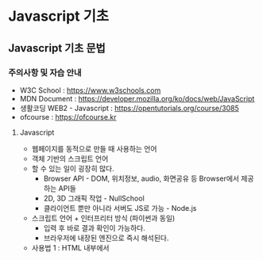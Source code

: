 # Javascript 기초

## Javascript 기초 문법
### 주의사항 및 자습 안내
- W3C School : https://www.w3schools.com
- MDN Document : https://developer.mozilla.org/ko/docs/web/JavaScript
- 생활코딩 WEB2 - Javascript : https://opentutorials.org/course/3085
- ofcourse : https://ofcourse.kr

1. Javascript
    - 웹페이지를 동적으로 만들 때 사용하는 언어
    - 객체 기반의 스크립트 언어
    - 할 수 있는 일이 굉장히 많다.
        - Browser API - DOM, 위치정보, audio, 화면공유 등 Browser에서 제공하는 API들
        - 2D, 3D 그래픽 작업 - NullSchool
        - 클라이언트 뿐만 아니라 서버도 JS로 가능 - Node.js
    - 스크립트 언어 + 인터프리터 방식 (파이썬과 동일)
        - 입력 후 바로 결과 확인이 가능하다.
        - 브라우저에 내장된 엔진으로 즉시 해석된다.
    - 사용법 1 : HTML 내부에서 <script> 태그 내에 사용
    - 사용법 2 : .js 파일로 만들고, <script src="파일경로">를 사용해서 불러오기
2. 변수
    - 사용가능한 데이터 타입 : Boolean, Null, Undefined, Number, String, Symbol, Object
    - var : 권장하지 않는 변수 선언 방식
        - Hoisting
        - Function scope 변수 (타 언어와 다른 점)
        - 중복 선언 가능
        - 예측하기 어려운 코드를 만들 수 있다.
    - let : block scope 변수 (타 언어와 비슷하게 동작)
    - const : 변하지 않는 데이터를 저장 (ex. 파이, 객체)
3. 실습
    - chrome console 활용하여 실습
     **변수**
     ```
     let booleanVal = true
     let numberVal = 0
     let nullVal = null
     let undefinedVal = undefined
     let stringVal = ''
     let person = {
         name : "홍길동",
         phoneNumber : "010-0000-0000",
         email : "hong@hong.com"
     }
     ```
     - 위의 코드를 입력한 후 아래의 코드를 실행하면 각각에 알맞은 값들을 출력할 수 있다.
        - booleanVal -> true
        - typeof(booleanVal) -> "boolean"
        - typeof(numberVal) -> "number"
        - typeof(nullVal) -> "object"
        - null * 2 -> 0
     **반복문**
     ```
     for (const i = 0; i < 10; i++){
         console.log(i);
     }
     ```
     - 위의 코드를 실행하면 TypeError가 발생한다. (const는 변경할 수 없으므로 에러가 발생)
    
    ```
     for (let i = 0; i < 10; i++){
         console.log(i);
     }
     ```
     - 위와 같이 let i로 변경하면 0~9이 출력되는 모습을 확인할 수 있다. (i의 값이 증가되며 변화하는 것이므로 const가 아닌 let을 사용해야함)
     
     ```
     const numInfo = { "one": "first", "two": "second", "three": "third"};
     for(const i in numInfo) {
         console.log(`기수: ${i}, 서수: ${numInfo[i]}`);
     }
     ```
     - 위와 같이 입력하면 기수와 서수가 차례대로 출력되는 모습을 볼 수 있다.

     ```
     const oddNums = [1, 3, 5, 7, 9, 11];
     for(const i of oddNums) {
         console.log(i);
     }
     ```
     - 위와 같이 for ~ of문을 이용하면 하나씩 가져와 읽을 수 있다.
    
     ```
     let i = 0;
     while (i < 10) {
         console.log(i);
         i++;
     }
     ```
     - 위와 같이 for문이 아닌 while문을 이용할 수도 있다.
     **조건문**
     ```
     let score = prompt("점수를 입력하세요.", 0);
     ```
     - prompt를 이용하여 입력받을 수 있다.

     ```
     if (score >= 90) {
         console.log("A+");
     } else if (score >= 80) {
         console.log("B+");
     } else {
         console.log("C+");
     }
     ```
     - 위와 같은 코드로 조건에 맞는 것을 출력할 수 있다.
4. DOM 다루기
    - DOM : Document Object Model
    - 웹페이지에 접근할 수 있게 해주는 일종의 인터페이스
    - Javascript와는 별개
    - Javascript에 DOM을 조작할 수 있는 API가 존재
    **Node 선택하기**
    - ID로 DOM 객체 선택
        ```
        let idObj = document.getElementById("name");
        ```
    - Class 로 DOM 객체 선택
        ```
        let classObj = document.getElementByClassName("");
        ```
    - CSS 선택자로 DOM 객체 선택
        ```
        let selectorObj = document.querySelector("#kp-wp-tab-overview > ...");
        ```
    **속성 변경하기**
    - 사용할 수 있는 속성들 : style, innerText, innerHtml
        ```
        selectorObj.style = "color:yellow";
        selectorObj.innerText = "헬로";
        selectorObj.innerHTML = '<a href="https://www.naver.com">네이버로 가기</a>';
        ```
    - a Tag의 href 속성같은 각종 태그들의 속성들
        ```
        aTag.href = "https://www.naver.com";
        ```
    - innerText와 innerHTML의 차이<br>
        : innerText는 그 텍스트 자체를 바꾸는 것<br>
        : innerHTML은 연결된 하이퍼링크를 바꾸는 것
    **새 노드 추가하기**
    - createElement, append child
        ```
        let newNode = document.createElement("p");
        newNode.innerText = "new P tag";
        let link = document.querySelector("#rso > div:nth-child(1) > div > div.r")
        link.appendChild(newNode)
        ```
        - 위의 코드로 새 노드(p)를 추가할 수 있고 innerText로 p태그 안에 new P tag라고 입력할 수 있다. 그리고 appendChild를 이용하여 자식으로 추가할 수 있다.
5. 함수
    - 기본적인 형태
        ```
        //새로운 노드를 추가해주는 함수
        function ver1_appendNewNode(target, tag="p", text="기본값"){
            let newTag = document.createElement(tag);
            newTag.innerText = text;
            target.appendChild(newTag);
        }

        appendNewNode(target);
        appendNewNode(target, "a");
        appendNewNode(target, "a", "A태그!");
        ```
    - 익명 함수
        ```
        let ver2_appendNewNode = function(target, tag="p", text="기본값"){
            let newTag = document.createElement(tag);
            newTag.innerText = text;
            target.appendChild(newTag);
        }
        ```
    - 화살표 함수
        ```
        // 익명 함수 2 : 화살표 함수 형태
        let ver3_appendNewNode = (target, tag="p", text="기본값") => {
            let newTag = document.createElement(tag);
            newTag.innerText = text;
            target.appendChild(newTag);
        } 
        ```